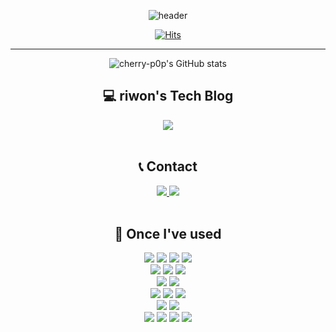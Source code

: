<div align="center">
  
![header](https://capsule-render.vercel.app/api?type=waving&color=0:e0c3fc,100:8ec5fc&height=150&section=header&text=Riwon%20Chae&fontColor=645394&fontSize=60&animation=fadeIn&fontAlignY=55)
  
[![Hits](https://hits.seeyoufarm.com/api/count/incr/badge.svg?url=https%3A%2F%2Fgithub.com%2Fcherry-p0p&count_bg=%23ACACFF&title_bg=%23C235AF&icon=googlefit.svg&icon_color=%23FFFAFA&title=hits&edge_flat=false)](https://hits.seeyoufarm.com)

</div>

---


<div align="center">

![cherry-p0p's GitHub stats](https://github-readme-stats.vercel.app/api?username=cherry-p0p&include_all_commits=true&theme=ambient_gradient&hide_border=true&count_private=true)


</div>

<div align="center"><h2>💻 riwon's Tech Blog</h2></div>
<div align="center">
   <a href="https://velog.io/@cherrypop">
      <img src="https://img.shields.io/badge/Tech%20Blog-11B48A?style=flat-square&logo=Vimeo&logoColor=white"/>
   </a>
</div>

<br>

<div align="center"><h2>📞 Contact</h2></div>
<div align="center">
    <a href="https://www.instagram.com/_wooon_ee/">
        <img src="https://img.shields.io/badge/Instagram-E4405F?style=for-the-badge&logo=Instagram&logoColor=white"/> 
    </a>
    <a href="mailto:cherrypop3678@gmail.com">
        <img src="https://img.shields.io/badge/Gmail-EA4335?style=for-the-badge&logo=Gmail&logoColor=white"/> 
    </a>
</div>

<br>

<div align="center"><h2>🔨 Once I've used</h2></div>
<div align="center">
  <img src="https://img.shields.io/badge/java-007396?style=for-the-badge&logo=java&logoColor=white"/> 
  <img src="https://img.shields.io/badge/python-3776AB?style=for-the-badge&logo=python&logoColor=white"/>
  <img src="https://img.shields.io/badge/C-00599C?style=for-the-badge&logo=c&logoColor=white"/>
  <img src="https://img.shields.io/badge/C++-00599C?style=for-the-badge&logo=c%2B%2B&logoColor=white"/>
  <br>
  <img src="https://img.shields.io/badge/html5-E34F26?style=for-the-badge&logo=html5&logoColor=white"/> 
  <img src="https://img.shields.io/badge/css-1572B6?style=for-the-badge&logo=css3&logoColor=white"/> 
  <img src="https://img.shields.io/badge/javascript-F7DF1E?style=for-the-badge&logo=javascript&logoColor=black"/> 
  <br>
  <img src="https://img.shields.io/badge/mysql-4479A1?style=for-the-badge&logo=mysql&logoColor=white"/> 
  <img src="https://img.shields.io/badge/PostgreSQL-4169E1?style=for-the-badge&logo=postgresql&logoColor=white"/>
  <br>
  <img src="https://img.shields.io/badge/spring-6DB33F?style=for-the-badge&logo=spring&logoColor=white"/> 
  <img src="https://img.shields.io/badge/django-092E20?style=for-the-badge&logo=django&logoColor=white"/>
  <img src="https://img.shields.io/badge/bootstrap-7952B3?style=for-the-badge&logo=bootstrap&logoColor=white"/>
  <br>
  <img src="https://img.shields.io/badge/Amazon%20AWS-232F3E?style=for-the-badge&logo=amazonaws&logoColor=white"/>
  <img src="https://img.shields.io/badge/Docker-2496ED?style=for-the-badge&logo=docker&logoColor=white"/>
  <br>
  <img src="https://img.shields.io/badge/linux-FCC624?style=for-the-badge&logo=linux&logoColor=black"/> 
  <img src="https://img.shields.io/badge/amazonaws-232F3E?style=for-the-badge&logo=
  <img src="https://img.shields.io/badge/github-181717?style=for-the-badge&logo=github&logoColor=white"/>
  <img src="https://img.shields.io/badge/git-F05032?style=for-the-badge&logo=git&logoColor=white"/>
  <img src="https://img.shields.io/badge/fontawesome-339AF0?style=for-the-badge&logo=fontawesome&logoColor=white"/>
</div>

<br>
